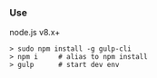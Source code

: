 ### Use

node.js v8.x+

```
> sudo npm install -g gulp-cli
> npm i     # alias to npm install
> gulp      # start dev env
```
